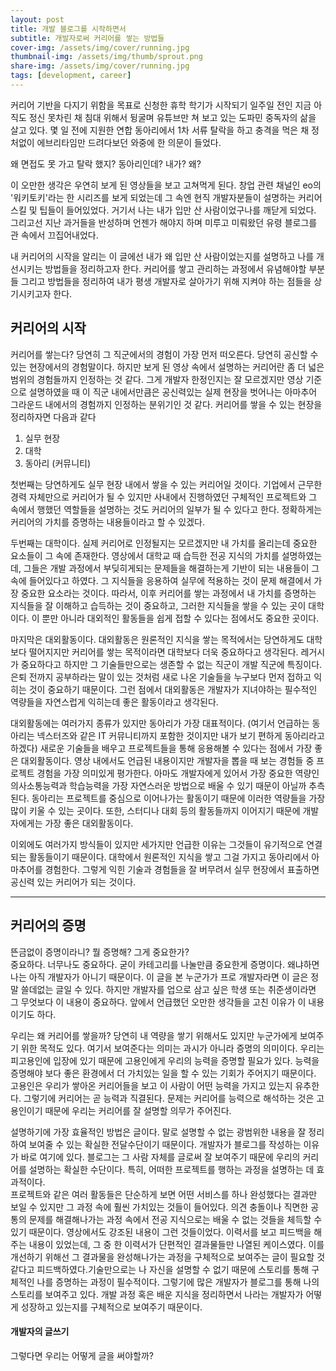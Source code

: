 ```yaml
---
layout: post
title: 개발 블로그를 시작하면서
subtitle: 개발자로써 커리어를 쌓는 방법들
cover-img: /assets/img/cover/running.jpg
thumbnail-img: /assets/img/thumb/sprout.png
share-img: /assets/img/cover/running.jpg
tags: [development, career]
---
```


커리어 기반을 다지기 위함을 목표로 신청한 휴학 학기가 시작되기 일주일 전인 지금 아직도 정신 못차린 채 침대 위해서 뒹굴며 유튜브만 쳐 보고 있는 도파민 중독자의 삶을 살고 있다. 몇 일 전에 지원한 연합 동아리에서 1차 서류 탈락을 하고 충격을 먹은 채 정처없이 에브리타임만 드려다보던 와중에 한 의문이 들었다.

왜 면접도 못 가고 탈락 했지? 동아리인데? 내가? 왜?

이 오만한 생각은 우연히 보게 된 영상들을 보고 고쳐먹게 된다. 창업 관련 채널인 eo의 '워키토키'라는 한 시리즈를 보게 되었는데 그 속엔 현직 개발자분들이 설명하는 커리어 스킬 및 팁들이 들어있었다. 거기서 나는 내가 입만 산 사람이었구나를 깨닫게 되었다. 그리고선 지난 과거들을 반성하며 언젠가 해야지 하며 미루고 미뤄왔던 유령 블로그를 관 속에서 끄집어내었다.

내 커리어의 시작을 알리는 이 글에선 내가 왜 입만 산 사람이었는지를 설명하고 나를 개선시키는 방법들을 정리하고자 한다. 커리어를 쌓고 관리하는 과정에서 유념해야할 부분들 그리고 방법들을 정리하여 내가 평생 개발자로 살아가기 위해 지켜야 하는 점들을 상기시키고자 한다.

## 커리어의 시작

커리어를 쌓는다?
당연히 그 직군에서의 경험이 가장 먼저 떠오른다. 당연히 공신할 수 있는 현장에서의 경험말이다. 하지만 보게 된 영상 속에서 설명하는 커리어란 좀 더 넓은 범위의 경험들까지 인정하는 것 같다. 그게 개발자 한정인지는 잘 모르겠지만 영상 기준으로 설명하였을 때 이 직군 내에서만큼은 공신력있는 실제 현장을 벗어나는 아마추어 그라운드 내에서의 경험까지 인정하는 분위기인 것 같다. 커리어를 쌓을 수 있는 현장을 정리하자면 다음과 같다

1. 실무 현장
2. 대학
3. 동아리 (커뮤니티)

첫번째는 당연하게도 실무 현장 내에서 쌓을 수 있는 커리어일 것이다. 기업에서 근무한 경력 자체만으로 커리어가 될 수 있지만 사내에서 진행하였던 구체적인 프로젝트와 그 속에서 행했던 역할들을 설명하는 것도 커리어의 일부가 될 수 있다고 한다. 정확하게는 커리어의 가치를 증명하는 내용들이라고 할 수 있겠다.

두번째는 대학이다. 실제 커리어로 인정될지는 모르겠지만 내 가치를 올리는데 중요한 요소들이 그 속에 존재한다. 영상에서 대학교 때 습득한 전공 지식의 가치를 설명하였는데, 그들은 개발 과정에서 부딪히게되는 문제들을 해결하는게 기반이 되는 내용들이 그 속에 들어있다고 하였다. 그 지식들을 응용하여 실무에 적용하는 것이 문제 해결에서 가장 중요한 요소라는 것이다. 따라서, 이후 커리어를 쌓는 과정에서 내 가치를 증명하는 지식들을 잘 이해하고 습득하는 것이 중요하고, 그러한 지식들을 쌓을 수 있는 곳이 대학이다. 이 뿐만 아니라 대외적인 활동들을 쉽게 접할 수 있다는 점에서도 중요한 곳이다.

마지막은 대외활동이다. 대외활동은 원론적인 지식을 쌓는 목적에서는 당연하게도 대학보다 떨어지지만 커리어를 쌓는 목적이라면 대학보다 더욱 중요하다고 생각된다. 레거시가 중요하다고 하지만 그 기술들만으로는 생존할 수 없는 직군이 개발 직군에 특징이다. 은퇴 전까지 공부하라는 말이 있는 것처럼 새로 나온 기술들을 누구보다 먼저 접하고 익히는 것이 중요하기 때문이다. 그런 점에서 대외활동은 개발자가 지녀야하는 필수적인 역량들을 자연스럽게 익히는데 좋은 활동이라고 생각된다.

대외활동에는 여러가지 종류가 있지만 동아리가 가장 대표적이다. (여기서 언급하는 동아리는 넥스터즈와 같은 IT 커뮤니티까지 포함한 것이지만 내가 보기 편하게 동아리라고 하겠다) 새로운 기술들을 배우고 프로젝트들을 통해 응용해볼 수 있다는 점에서 가장 좋은 대외활동이다. 영상 내에서도 언급된 내용이지만 개발자을 뽑을 때 보는 경험들 중 프로젝트 경험을 가장 의미있게 평가한다. 아마도 개발자에게 있어서 가장 중요한 역량인 의사소통능력과 학습능력을 가장 자연스러운 방법으로 배울 수 있기 때문이 아닐까 추측된다. 동아리는 프로젝트를 중심으로 이어나가는 활동이기 때문에 이러한 역량들을 가장 많이 키울 수 있는 곳이다. 또한, 스터디나 대회 등의 활동들까지 이어지기 때문에 개발자에게는 가장 좋은 대외활동이다.

이외에도 여러가지 방식들이 있지만 세가지만 언급한 이유는 그것들이 유기적으로 연결되는 활동들이기 때문이다. 대학에서 원론적인 지식을 쌓고 그걸 가지고 동아리에서 아마추어를 경험한다. 그렇게 익힌 기술과 경험들을 잘 버무려서 실무 현장에서 표출하면 공신력 있는 커리어가 되는 것이다.


---


## 커리어의 증명

뜬금없이 증명이라니? 뭘 증명해? 그게 중요한가? \
중요하다. 너무나도 중요하다. 굳이 카테고리를 나눌만큼 중요한게 증명이다. 왜냐하면 나는 아직 개발자가 아니기 때문이다. 이 글을 본 누군가가 프로 개발자라면 이 글은 정말 쓸데없는 글일 수 있다. 하지만 개발자를 업으로 삼고 싶은 학생 또는 취준생이라면 그 무엇보다 이 내용이 중요하다. 앞에서 언급했던 오만한 생각들을 고친 이유가 이 내용이기도 하다.

우리는 왜 커리어를 쌓을까? 당연히 내 역량을 쌓기 위해서도 있지만 누군가에게 보여주기 위한 목적도 있다. 여기서 보여준다는 의미는 과시가 아니라 증명의 의미이다. 우리는 피고용인에 입장에 있기 때문에 고용인에게 우리의 능력을 증명할 필요가 있다. 능력을 증명해야 보다 좋은 환경에서 더 가치있는 일을 할 수 있는 기회가 주어지기 때문이다. 고용인은 우리가 쌓아온 커리어들을 보고 이 사람이 어떤 능력을 가지고 있는지 유추한다. 그렇기에 커리어는 곧 능력과 직결된다. 문제는 커리어를 능력으로 해석하는 것은 고용인이기 때문에 우리는 커리어를 잘 설명할 의무가 주어진다.

설명하기에 가장 효율적인 방법은 글이다. 말로 설명할 수 없는 광범위한 내용을 잘 정리하여 보여줄 수 있는 확실한 전달수단이기 때문이다. 개발자가 블로그를 작성하는 이유가 바로 여기에 있다. 블로그는 그 사람 자체를 글로써 잘 보여주기 때문에 우리의 커리어를 설명하는 확실한 수단이다. 특히, 어떠한 프로젝트를 행하는 과정을 설명하는 데 효과적이다. \
프로젝트와 같은 여러 활동들은 단순하게 보면 어떤 서비스를 하나 완성했다는 결과만 보일 수 있지만 그 과정 속에 훨씬 가치있는 것들이 들어있다. 의견 충돌이나 직면한 공통의 문제를 해결해나가는 과정 속에서 전공 지식으로는 배울 수 없는 것들을 체득할 수 있기 때문이다. 영상에서도 강조된 내용이 그런 것들이었다. 이력서를 보고 피드백을 해주는 내용이 있었는데, 그 중 한 이력서가 단편적인 결과물들만 나열된 케이스였다. 이를 개선하기 위해선 그 결과물을 완성해나가는 과정을 구체적으로 보여주는 글이 필요할 것 같다고 피드백하였다.기술만으로는 나 자신을 설명할 수 없기 때문에 스토리를 통해 구체적인 나를 증명하는 과정이 필수적이다. 그렇기에 많은 개발자가 블로그를 통해 나의 스토리를 보여주고 있다. 개발 과정 혹은 배운 지식을 정리하면서 나라는 개발자가 어떻게 성장하고 있는지를 구체적으로 보여주기 때문이다.

#### 개발자의 글쓰기

그렇다면 우리는 어떻게 글을 써야할까?






